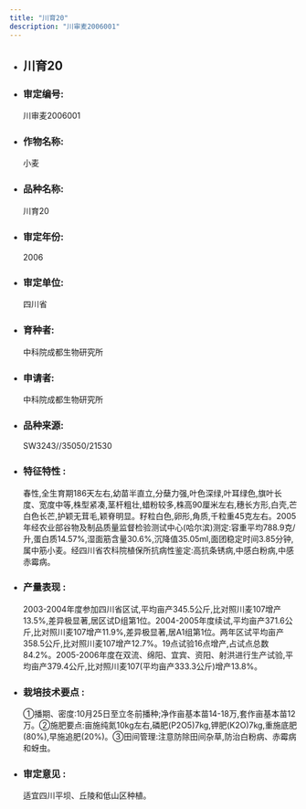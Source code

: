 ```yaml
---
title: "川育20"
description: "川审麦2006001"
---
```

* ## 川育20
* ###  审定编号:  
   川审麦2006001

*  ### 作物名称:  
   小麦

*   ###  品种名称: 
    川育20

*   ### 审定年份: 
    2006

*   ### 审定单位:  
    四川省

*   ### 育种者:  
    中科院成都生物研究所

*   ### 申请者:  
    中科院成都生物研究所

*   ### 品种来源:  
    SW3243//35050/21530

*   ### 特征特性 : 
    春性,全生育期186天左右,幼苗半直立,分蘖力强,叶色深绿,叶耳绿色,旗叶长度、宽度中等,株型紧凑,茎杆粗壮,蜡粉较多,株高90厘米左右,穗长方形,白壳,芒白色长芒,护颖无茸毛,颖脊明显。籽粒白色,卵形,角质,千粒重45克左右。2005年经农业部谷物及制品质量监督检验测试中心(哈尔滨)测定:容重平均788.9克/升,蛋白质14.57%,湿面筋含量30.6%,沉降值35.05ml,面团稳定时间3.85分钟,属中筋小麦。经四川省农科院植保所抗病性鉴定:高抗条锈病,中感白粉病,中感赤霉病。

*   ### 产量表现 : 
    2003-2004年度参加四川省区试,平均亩产345.5公斤,比对照川麦107增产13.5%,差异极显著,居区试D组第1位。2004-2005年度续试,平均亩产371.6公斤,比对照川麦107增产11.9%,差异极显著,居A1组第1位。两年区试平均亩产358.5公斤,比对照川麦107增产12.7%。19点试验16点增产,占试点总数84.2%。2005-2006年度在双流、绵阳、宜宾、资阳、射洪进行生产试验,平均亩产379.4公斤,比对照川麦107(平均亩产333.3公斤)增产13.8%。

*   ### 栽培技术要点 : 
    ①播期、密度:10月25日至立冬前播种;净作亩基本苗14-18万,套作亩基本苗12万。②施肥要点:亩施纯氮10kg左右,磷肥(P2O5)7kg,钾肥(K2O)7kg,重施底肥(80%),早施追肥(20%)。③田间管理:注意防除田间杂草,防治白粉病、赤霉病和蚜虫。

*   ### 审定意见 : 
    适宜四川平坝、丘陵和低山区种植。
